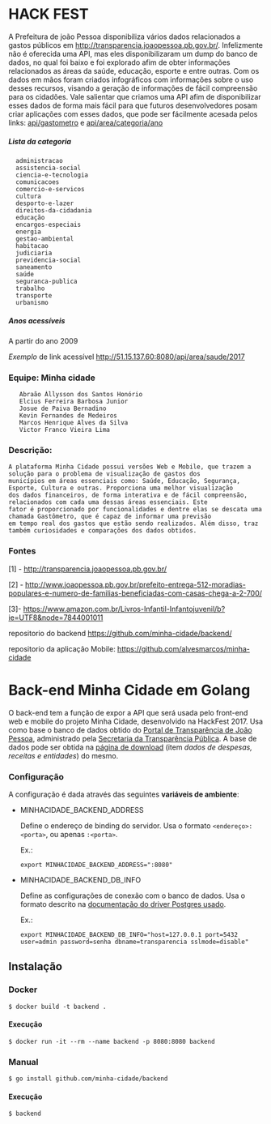 # HACK FEST

  A Prefeitura de joão Pessoa disponibiliza vários dados relacionados a gastos públicos em http://transparencia.joaopessoa.pb.gov.br/. Infelizmente não é oferecida uma API, mas eles disponibilizaram um dump do banco de dados, no qual foi baixo e foi explorado afim de obter informações relacionados as áreas da saúde, educação, esporte e entre outras. Com os dados em mãos foram criados infográficos com informações sobre o uso desses recursos, visando a geração de informações de fácil compreensão para os cidadões. Vale salientar que criamos uma API afim de disponibilizar esses dados de forma mais fácil para que futuros desenvolvedores posam criar aplicações com esses dados, que pode ser fácilmente acesada pelos links: [api/gastometro](http://51.15.137.60:8080/api/gastometro) e [api/area/categoria/ano](http://51.15.137.60:8080/api/area/saúde/2017) 

  ##### Lista da categoria
      administracao
      assistencia-social
      ciencia-e-tecnologia
      comunicacoes
      comercio-e-servicos
      cultura
      desporto-e-lazer
      direitos-da-cidadania
      educação
      encargos-especiais
      energia
      gestao-ambiental
      habitacao
      judiciaria
      previdencia-social
      saneamento
      saúde
      seguranca-publica
      trabalho
      transporte
      urbanismo

   ##### Anos acessíveis 
   A partir do ano 2009
   
*Exemplo* de link acessível http://51.15.137.60:8080/api/area/saude/2017


### Equipe: Minha cidade

       Abraão Állysson dos Santos Honório
       Elcius Ferreira Barbosa Junior 
       Josue de Paiva Bernadino
       Kevin Fernandes de Medeiros
       Marcos Henrique Alves da Silva 
       Victor Franco Vieira Lima
       
### Descrição:
  	A plataforma Minha Cidade possui versões Web e Mobile, que trazem a solução para o problema de visualização de gastos dos 
    municípios em áreas essenciais como: Saúde, Educação, Segurança, Esporte, Cultura e outras. Proporciona uma melhor visualização 
    dos dados financeiros, de forma interativa e de fácil compreensão, relacionados com cada uma dessas áreas essenciais. Este 
    fator é proporcionado por funcionalidades e dentre elas se descata uma chamada Gastômetro, que é capaz de informar uma previsão 
    em tempo real dos gastos que estão sendo realizados. Além disso, traz também curiosidades e comparações dos dados obtidos.



### Fontes
[1] - http://transparencia.joaopessoa.pb.gov.br/

[2] - http://www.joaopessoa.pb.gov.br/prefeito-entrega-512-moradias-populares-e-numero-de-familias-beneficiadas-com-casas-chega-a-2-700/

[3]- https://www.amazon.com.br/Livros-Infantil-Infantojuvenil/b?ie=UTF8&node=7844001011


repositorio do backend https://github.com/minha-cidade/backend/

repositorio da aplicação Mobile: https://github.com/alvesmarcos/minha-cidade

# Back-end Minha Cidade em Golang
O back-end tem a função de expor a API que será usada pelo front-end web e
mobile do projeto Minha Cidade, desenvolvido na HackFest 2017. Usa como base
o banco de dados obtido do [Portal de Transparência de João Pessoa](http://transparencia.joaopessoa.pb.gov.br/),
administrado pela [Secretaria da Transparência Pública](http://www.joaopessoa.pb.gov.br/secretarias/setransp/).
A base de dados pode ser obtida na [página de download](http://transparencia.joaopessoa.pb.gov.br/download) (item *dados de despesas, receitas e entidades*)
do mesmo.

### Configuração
A configuração é dada através das seguintes **variáveis de ambiente**:

* MINHACIDADE_BACKEND_ADDRESS

  Define o endereço de binding do servidor. Usa o formato `<endereço>:<porta>`,
  ou apenas `:<porta>`.

  Ex.:

      export MINHACIDADE_BACKEND_ADDRESS=":8080"

* MINHACIDADE_BACKEND_DB_INFO

  Define as configurações de conexão com o banco de dados. Usa o formato descrito
  na [documentação do driver Postgres usado](https://godoc.org/github.com/lib/pq#hdr-Connection_String_Parameters).

  Ex.:

      export MINHACIDADE_BACKEND_DB_INFO="host=127.0.0.1 port=5432 user=admin password=senha dbname=transparencia sslmode=disable"

## Instalação

### Docker

    $ docker build -t backend .

#### Execução

    $ docker run -it --rm --name backend -p 8080:8080 backend

### Manual

    $ go install github.com/minha-cidade/backend

#### Execução

    $ backend
